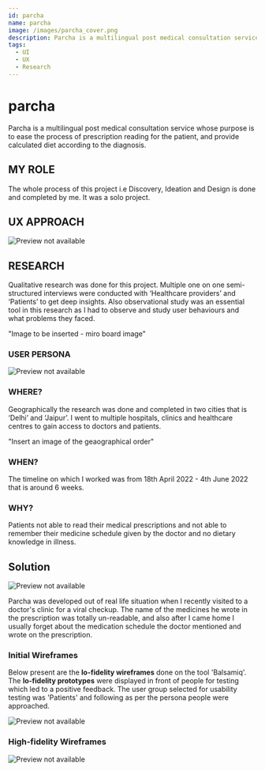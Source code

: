 ```yaml
---
id: parcha
name: parcha
image: /images/parcha_cover.png
description: Parcha is a multilingual post medical consultation service.
tags: 
  - UI
  - UX
  - Research
---
```


# **parcha**

Parcha is a multilingual post medical consultation service whose 
purpose is to ease the process of prescription reading 
for the patient, and provide calculated diet according 
to the diagnosis.




## MY ROLE

The whole process of this project i.e Discovery, Ideation and Design is done and completed by me. It was a solo project.


## UX APPROACH

![Preview not available](/images/user-centered.png)





## RESEARCH

Qualitative research was done for this project. Multiple one on one semi-structured interviews were conducted with ‘Healthcare providers’ and ‘Patients’ to get deep insights. Also observational study was an essential tool in this research as I had to observe and study user behaviours and what problems they faced.

"Image to be inserted - miro board image"

### USER PERSONA

![Preview not available](/images/persona.png)

### WHERE?

Geographically the research was done and completed in two cities that is ‘Delhi’ and ‘Jaipur’. I went to multiple hospitals, clinics and healthcare centres to gain access to doctors and patients.

"Insert an image of the geaographical order"

### WHEN?

The timeline on which I worked was from 18th April 2022 - 4th June 2022 that is around 6 weeks.

### WHY?


Patients not able to read their medical prescriptions and not able to remember their medicine schedule given by the doctor and no dietary knowledge in illness.

## Solution

![Preview not available](/images/Parcha.png)


Parcha was developed out of real life situation when I recently visited to a doctor's clinic for a viral checkup. The name of the medicines he wrote in the prescription was totally un-readable, and also after I came home I usually forget about the medication schedule the doctor mentioned and wrote on the prescription.

### Initial Wireframes

Below present are the **lo-fidelity wireframes** done on the tool 'Balsamiq'.
The **lo-fidelity prototypes** were displayed in front of people for testing which led to a positive feedback. The user group selected for usability testing was 'Patients' and following as per the persona people were approached.

![Preview not available](/images/lowireframe.png)

 
### High-fidelity Wireframes

![Preview not available](/images/initialscreens.png)



